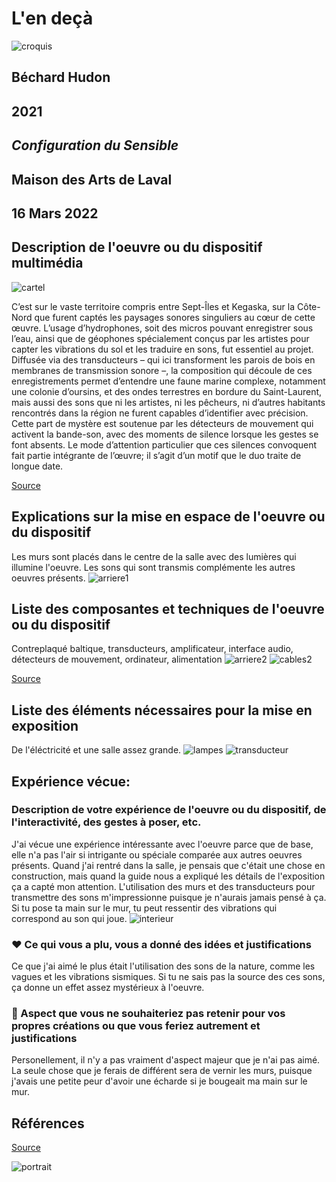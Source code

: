 

  # L'en deçà
![croquis](croquis/croquis.png)


  ## Béchard Hudon

  ## 2021

  ## *Configuration du Sensible*

  ## Maison des Arts de Laval

  ## 16 Mars 2022

  ## Description de l'oeuvre ou du dispositif multimédia
  ![cartel](medias/en_deca_cartel.png)
  
  C’est sur le vaste territoire compris entre Sept-Îles et Kegaska, sur la Côte-Nord que furent captés les paysages sonores singuliers au cœur de cette œuvre. L’usage d’hydrophones, soit des micros pouvant enregistrer sous l’eau, ainsi que de géophones spécialement conçus par les artistes pour capter les vibrations du sol et les traduire en sons, fut essentiel au projet. Diffusée via des transducteurs – qui ici transforment les parois de bois en membranes de transmission sonore –, la composition qui découle de ces enregistrements permet d’entendre une faune marine complexe, notamment une colonie d’oursins, et des ondes terrestres en bordure du Saint-Laurent, mais aussi des sons que ni les artistes, ni les pêcheurs, ni d’autres habitants rencontrés dans la région ne furent capables d’identifier avec précision. Cette part de mystère est soutenue par les détecteurs de mouvement qui activent la bande-son, avec des moments de silence lorsque les gestes se font absents. Le mode d’attention particulier que ces silences convoquent fait partie intégrante de l’œuvre; il s’agit d’un motif que le duo traite de longue date. 
  
  [Source](https://bechardhudon.com/project/en-deca-2022/)

  ## Explications sur la mise en espace de l'oeuvre ou du dispositif
  Les murs sont placés dans le centre de la salle avec des lumières qui illumine l'oeuvre. Les sons qui sont transmis complémente les autres oeuvres présents.
  ![arriere1](medias/en_deca_arriere_1.png)
  
  ## Liste des composantes et techniques de l'oeuvre ou du dispositif
  Contreplaqué baltique, transducteurs, amplificateur, interface audio, détecteurs de mouvement, ordinateur, alimentation
  ![arriere2](medias/en_deca_arriere_2.png)
  ![cables2](medias/en_deca_cables2.png)
  
  [Source](https://bechardhudon.com/project/en-deca-2022/)

  ##  Liste des éléments nécessaires pour la mise en exposition
  De l'éléctricité et une salle assez grande.
  ![lampes](medias/en_deca_lampes.png)
  ![transducteur](medias/en_deca_transducteur.png)

  ##  Expérience vécue:

  ### Description de votre expérience de l'oeuvre ou du dispositif, de l'interactivité, des gestes à poser, etc.
  J'ai vécue une expérience intéressante avec l'oeuvre parce que de base, elle n'a pas l'air si intrigante ou spéciale comparée aux autres oeuvres présents. Quand j'ai rentré dans la salle, je pensais que c'était une chose en construction, mais quand la guide nous a expliqué les détails de l'exposition ça a capté mon attention. L'utilisation des murs et des transducteurs pour transmettre des sons m'impressionne puisque je n'aurais jamais pensé à ça. Si tu pose ta main sur le mur, tu peut ressentir des vibrations qui correspond au son qui joue.
  ![interieur](medias/en_deca_interieur.png)

  ### ❤️ Ce qui vous a plu, vous a donné des idées et justifications
  Ce que j'ai aimé le plus  était l'utilisation des sons de la nature, comme les vagues et les vibrations sismiques. Si tu ne sais pas la source des ces sons, ça donne un effet assez mystérieux à l'oeuvre.

  ###  🤔 Aspect que vous ne souhaiteriez pas retenir pour vos propres créations ou que vous feriez autrement et justifications
  Personellement, il n'y a pas vraiment d'aspect majeur que je n'ai pas aimé. La seule chose que je ferais de différent sera de vernir les murs, puisque j'avais une petite peur d'avoir une écharde si je bougeait ma main sur le mur.

  ## Références
   [Source](https://bechardhudon.com/project/en-deca-2022/)

   ![portrait](medias/en_deca_portrait.png)
